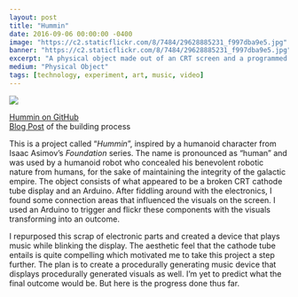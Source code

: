 ```yaml
---
layout: post
title: "Hummin"
date: 2016-09-06 00:00:00 -0400
image: "https://c2.staticflickr.com/8/7484/29628885231_f997dba9e5.jpg"
banner: "https://c2.staticflickr.com/8/7484/29628885231_f997dba9e5.jpg"
excerpt: "A physical object made out of an CRT screen and a programmed Arduino. Inspired by a humanoid character from Isaac Asimov’s Foundation series."
medium: "Physical Object"
tags: [technology, experiment, art, music, video]
---
```


![](https://www.youtube.com/watch?v=pw8o-xjXaz8)

[Hummin on GitHub](https://gist.github.com/mbrav/fd56ff01b985699b3825df33c41ff7b4)  
[Blog Post](https://bfadtdeviceart.wordpress.com/2016/09/06/hummin/) of the building process

This is a project called “*Hummin*”, inspired by a humanoid character from Isaac Asimov’s *Foundation* series. The name is pronounced as “human” and was used by a humanoid robot who concealed his benevolent robotic nature from humans, for the sake of maintaining the integrity of the galactic empire. The object consists of what appeared to be a broken CRT cathode tube display and an Arduino. After fiddling around with the electronics, I found some connection areas that influenced the visuals on the screen. I used an Arduino to trigger and flickr these components with the visuals transforming into an outcome.

I repurposed this scrap of electronic parts and created a device that plays music while blinking the display. The aesthetic feel that the cathode tube entails is quite compelling which motivated me to take this project a step further. The plan is to create a procedurally generating music device that displays procedurally generated visuals as well. I’m yet to predict what the final outcome would be. But here is the progress done thus far.
